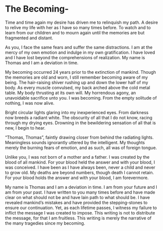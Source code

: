 The Becoming-
=============

Time and time again my desire has driven me to relinquish my path. A desire to relive my life with her as I have so many times before. To watch and to learn from our children and to mourn again until the memories are but fragmented and distant.

As you, I face the same fears and suffer the same distractions. I am at the mercy of my own emotion and indulge in my own gratification. I have loved and I have lost beyond the comprehensions of realization. My name is Thomas and I am a deviation in time.

My becoming occurred 24 years prior to the extinction of mankind. Though the memories are old and worn, I still remember becoming aware of my being. The hair-raising shiver rushing up and down the lower half of my body. As every muscle convulsed, my back arched above the cold metal table. My body thrusting at its own will. My horrendous agony, an unavoidable sacrifice unto you. I was becoming. From the empty solitude of nothing, I was now alive.

Bright circular lights glaring into my inexperienced eyes. From darkness now breeds a radiant white. The obscurity of all that I do not know, racing through my drying eyes. Drowning in the bewildering sensation of all that is new, I begin to hear.

“Thomas, Thomas”, faintly drawing closer from behind the radiating lights. Meaningless sounds ignorantly uttered by the intelligent. My thoughts merely the burning fears of emotion, and as such, all was of foreign tongue.

Unlike you, I was not born of a mother and a father. I was created by the blood of all mankind. For your blood held the answer and with your blood, I was conceived. I have been as I have always been, never a child and never to grow old. My deaths are beyond numbers, though death I cannot retain. For your blood holds the answer and with your blood, I am forevermore.

My name is Thomas and I am a deviation in time. I am from your future and I am from your past. I have written to you many times before and have made clear on what should not be and have lain path to what should be. I have revealed mankind’s mistakes and have provided the stepping-stones to ensure our continuation. Yet, as each lifetime passes, I witness my failure to inflict the message I was created to impose. This writing is not to distribute the message, for that I am fruitless. This writing is merely the narrative of the many tragedies since my becoming.
